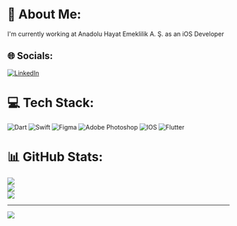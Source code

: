 # 💫 About Me:
I'm currently working at Anadolu Hayat Emeklilik A. Ş. as an iOS Developer<br>


## 🌐 Socials:
[![LinkedIn](https://img.shields.io/badge/LinkedIn-%230077B5.svg?logo=linkedin&logoColor=white)](https://linkedin.com/in/yasaryigitkarabulut) 

# 💻 Tech Stack:
![Dart](https://img.shields.io/badge/dart-%230175C2.svg?style=for-the-badge&logo=dart&logoColor=white) ![Swift](https://img.shields.io/badge/swift-F54A2A?style=for-the-badge&logo=swift&logoColor=white) 	![Figma](https://img.shields.io/badge/figma-%23F24E1E.svg?style=for-the-badge&logo=figma&logoColor=white) ![Adobe Photoshop](https://img.shields.io/badge/adobephotoshop-%2331A8FF.svg?style=for-the-badge&logo=adobephotoshop&logoColor=white) ![IOS](https://img.shields.io/badge/IOS-%2320232a.svg?style=for-the-badge&logo=apple&logoColor=white) ![Flutter](https://img.shields.io/badge/Flutter-%2302569B.svg?style=for-the-badge&logo=Flutter&logoColor=white)
# 📊 GitHub Stats:
![](https://github-readme-stats.vercel.app/api?username=YigitKarabulut&theme=merko&hide_border=false&include_all_commits=true&count_private=true)<br/>
![](https://github-readme-streak-stats.herokuapp.com/?user=YigitKarabulut&theme=merko&hide_border=false)<br/>
![](https://github-readme-stats.vercel.app/api/top-langs/?username=YigitKarabulut&theme=merko&hide_border=false&include_all_commits=true&count_private=true&layout=compact)

---
[![](https://visitcount.itsvg.in/api?id=YigitKarabulut&icon=1&color=0)](https://visitcount.itsvg.in)

<!-- Proudly created with GPRM ( https://gprm.itsvg.in ) -->
